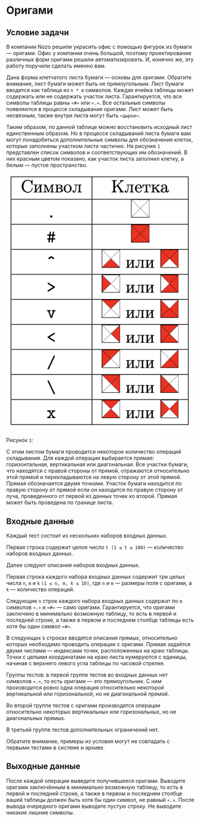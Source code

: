 # Оригами

## Условие задачи
В компании Nozo решили украсить офис с помощью фигурок из бумаги — оригами. Офис у компании очень большой, поэтому проектирование различных форм оригами решили автоматизировать. И, конечно же, эту работу поручили сделать именно вам.

Дана форма клетчатого листа бумаги — основы для оригами. Обратите внимание, лист бумаги может быть не прямоугольным. Лист бумаги вводится как таблица из `n * m` символов. Каждая ячейка таблицы может содержать или не содержать участок листа. Гарантируется, что все символы таблицы равны `«#»` или `«.»`.
Все остальные символы появляются в процессе складывания оригами. Лист может быть несвязным, также внутри листа могут быть `«дырки»`.

Таким образом, по данной таблице можно восстановить исходный лист единственным образом. Но в процессе складываний листа бумаги вам могут понадобиться дополнительные символы для обозначения клеток, которые заполнены участком листа частично. На рисунке `1` представлен список символов и соответствующих им обозначений. В них красным цветом показано, как участок листа заполнил клетку, а белым — пустое пространство.

![here must be image](./origami-table.png)

Рисунок `1`:

С этим листом бумаги проводится некоторое количество операций складывания. Для каждой операции выбирается прямая: горизонтальная, вертикальная или диагональная. Все участки бумаги, что находятся с правой стороны от прямой, отражаются относительно этой прямой и перекладываются на левую сторону от этой прямой. Прямая обозначается двумя точками. Участок бумаги находится по правую сторону от прямой если он находится по правую сторону от луча, проведенного от первой из данных точек ко второй. Прямая может быть проведена по границе листа.

## Входные данные
Каждый тест состоит из нескольких наборов входных данных.

Первая строка содержит целое число `t (1 ≤ t ≤ 100)` — количество наборов входных данных.

Далее следуют описания наборов входных данных.

Первая строка каждого набора входных данных содержит три целых числа `n`, `m` и `k` `(1 ≤ n, m, k ≤ 10)`, где `n` и `m` — размеры поля с оригами, а `k` — количество операций.

Следующие `n` строк каждого набора входных данных содержат по `m` символов `«.»` и `«#»` — само оригами. Гарантируется, что оригами заключено в минимально возможную таблицу, то есть в первой и последней строке, а также в первом и последнем столбце таблицы есть хотя бы один символ `«#»`.

В следующих `k` строках вводятся описания прямых, относительно которых необходимо проводить операции с оригами. Прямая задаётся двумя числами — индексами точек, расположенных на краю таблицы. Точки с целыми координатами на краю листа нумеруются с единицы, начиная с верхнего левого угла таблицы по часовой стрелке.

Группы тестов: в первой группе тестов во входных данных нет символов `«.»`, то есть оригами — это прямоугольник. С ним производится ровно одна операция относительно некоторой вертикальной или горизональной, но не диагональной прямой.

Во второй группе тестов с оригами производятся операции относительно некоторых вертикальных или горизональных, но не диагональных прямых.

В третьей группе тестов дополнительных ограничений нет.

Обратите внимание, примеры из условия могут не совпадать с первыми тестами в системе и архиве.

## Выходные данные
После каждой операции выведите получившееся оригами. Выводите оригами заключённым в минимально возможную таблицу, то есть в первой и последней строке, а также в первом и последнем столбце вашей таблицы должен быть хотя бы один символ, не равный `«.»`. После вывода очередного оригами выводите пустую строку. Не выводите никакие лишние символы.